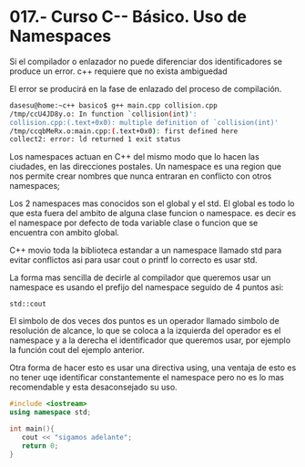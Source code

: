 017.- Curso C-- Básico. Uso de Namespaces
===

Si el compilador o enlazador no puede diferenciar dos identificadores se
produce un error. c++ requiere que no exista ambiguedad

El error se producirá en la fase de enlazado del proceso de compilación.
```bash
dasesu@home:~c++ basico$ g++ main.cpp collision.cpp
/tmp/ccU4JD8y.o: In function `collision(int)':
collision.cpp:(.text+0x0): multiple definition of `collision(int)'
/tmp/ccqbMeRx.o:main.cpp:(.text+0x0): first defined here
collect2: error: ld returned 1 exit status
```

Los namespaces actuan en C++ del mismo modo que lo hacen las ciudades, en las
direcciones postales.
Un namespace es una region que nos permite crear nombres que nunca entraran en
conflicto con otros namespaces;

Los 2 namespaces mas conocidos son el global y el std.
El global es todo lo que esta fuera del ambito de alguna clase funcion o
namespace. es decir es el namespace por defecto de toda variable clase o
funcion que se encuentra con ambito global.

C++ movio toda la biblioteca estandar a un namespace llamado std para evitar
conflictos asi para usar cout o printf lo correcto es usar std.

La forma mas sencilla de decirle al compilador que queremos usar un namespace
es usando el prefijo del namespace seguido de 4 puntos asi:
```
std::cout 
```

El simbolo de dos veces dos puntos es un operador llamado simbolo de resolución
de alcance, lo que se coloca a la izquierda del operador es el namespace y a la
derecha el identificador que queremos usar, por ejemplo la función cout del
ejemplo anterior.

Otra forma de hacer esto es usar una directiva using, una ventaja
de esto es no tener uqe identificar constantemente el namespace pero no es lo
mas recomendable y esta desaconsejado su uso.
```cpp
#include <iostream>
using namespace std;

int main(){
   cout << "sigamos adelante";
   return 0;
}
``` 


